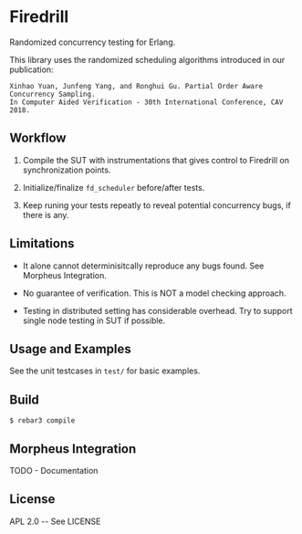 Firedrill
=====

Randomized concurrency testing for Erlang.

This library uses the randomized scheduling algorithms introduced in our publication:

    Xinhao Yuan, Junfeng Yang, and Ronghui Gu. Partial Order Aware Concurrency Sampling.
    In Computer Aided Verification - 30th International Conference, CAV 2018.

Workflow
-----

1. Compile the SUT with instrumentations that gives control to Firedrill on synchronization points.

2. Initialize/finalize `fd_scheduler` before/after tests.

3. Keep runing your tests repeatly to reveal potential concurrency bugs, if there is any.

Limitations
----

 - It alone cannot determinisitcally reproduce any bugs found. See Morpheus Integration.

 - No guarantee of verification. This is NOT a model checking approach.

 - Testing in distributed setting has considerable overhead. Try to support single node testing in SUT if possible.

Usage and Examples
-----

See the unit testcases in `test/` for basic examples.

Build
-----

    $ rebar3 compile

Morpheus Integration
-----

TODO - Documentation

License
----

APL 2.0 -- See LICENSE

